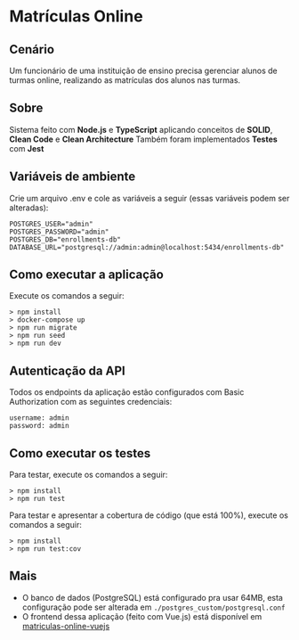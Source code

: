 # Matrículas Online

## Cenário

Um funcionário de uma instituição de ensino precisa gerenciar alunos de turmas online, realizando as matrículas dos alunos nas turmas.

## Sobre

Sistema feito com **Node.js** e **TypeScript** aplicando conceitos de **SOLID**, **Clean Code** e **Clean Architecture**
Também foram implementados **Testes** com **Jest**

## Variáveis de ambiente

Crie um arquivo .env e cole as variáveis a seguir (essas variáveis podem ser alteradas):

```
POSTGRES_USER="admin"
POSTGRES_PASSWORD="admin"
POSTGRES_DB="enrollments-db"
DATABASE_URL="postgresql://admin:admin@localhost:5434/enrollments-db"
```

## Como executar a aplicação

Execute os comandos a seguir:

```
> npm install
> docker-compose up
> npm run migrate
> npm run seed
> npm run dev
```

## Autenticação da API

Todos os endpoints da aplicação estão configurados com Basic Authorization com as seguintes credenciais:

```
username: admin
password: admin
```

## Como executar os testes

Para testar, execute os comandos a seguir:

```
> npm install
> npm run test
```

Para testar e apresentar a cobertura de código (que está 100%), execute os comandos a seguir:

```
> npm install
> npm run test:cov
```

## Mais

- O banco de dados (PostgreSQL) está configurado pra usar 64MB, esta configuração pode ser alterada em `./postgres_custom/postgresql.conf`
- O frontend dessa aplicação (feito com Vue.js) está disponível em [matriculas-online-vuejs](https://github.com/marcoant08/matriculas-online-vuejs)